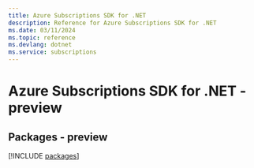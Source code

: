 ```yaml
---
title: Azure Subscriptions SDK for .NET
description: Reference for Azure Subscriptions SDK for .NET
ms.date: 03/11/2024
ms.topic: reference
ms.devlang: dotnet
ms.service: subscriptions
---
```

# Azure Subscriptions SDK for .NET - preview
## Packages - preview
[!INCLUDE [packages](subscriptions-index.md)]